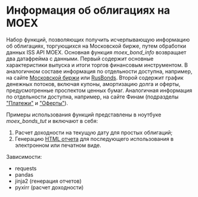 # Информация об облигациях на MOEX
Набор функций, позволяющих получить исчерпывающую информацию об облигациях, торгующихся на Московской бирже, путем обработки данных ISS API MOEX. Основная функция *moex_bond_info* возвращает два датафрейма с данными. Первый содержит основные характеристики выпуска и итоги торгов финансовым инструментом. В аналогичном составе информация по отдельности доступна, например, на сайте [Московской биржи](https://www.moex.com/ru/issue.aspx?board=TQCB&code=RU000A105U00) или [RusBonds](https://rusbonds.ru/bonds/226684/). Второй содержит график денежных потоков, включая купоны, амортизацию долга и оферты, предусмотренные проспектом ценных бумаг. Аналогичная информация по отдельности доступна, например, на сайте Финам (подразделы ["Платежи"](https://bonds.finam.ru/issue/details0267000002/default.asp) и ["Оферты"](https://bonds.finam.ru/issue/details0267000003/default.asp)).

Примеры использования функций представлены в ноутбуке *moex_bonds_tut* и включают в себя:
1. Расчет доходности на текущую дату для простых облигаций;
2. Генерацию [HTML отчета](https://html-preview.github.io/?url=https://github.com/cyril-dv/moex_bonds/blob/main/bond_reports/%D0%A0%D0%B5%D0%BD%D0%A1%D1%82%D1%801P1%2C%20RU000A100X69.html) для последующего использования в электронном или печатном виде.

Зависимости:
* requests
* pandas
* jinja2 (генерация отчетов)
* pyxirr (расчет доходности)
